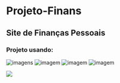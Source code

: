 # Projeto-Finans

## Site de Finanças Pessoais

### Projeto usando:
![imagens](https://img.shields.io/badge/HTML5-E34F26?style=for-the-badge&logo=html5&logoColor=white) ![imagem](https://img.shields.io/badge/CSS3-1572B6?style=for-the-badge&logo=css3&logoColor=white) ![imagem](https://img.shields.io/badge/GIT-E44C30?style=for-the-badge&logo=git&logoColor=white) ![imagem](https://img.shields.io/badge/Bootstrap-563D7C?style=for-the-badge&logo=bootstrap&logoColor=white)

 ![](https://komarev.com/ghpvc/?username=Projeto-Finans)

